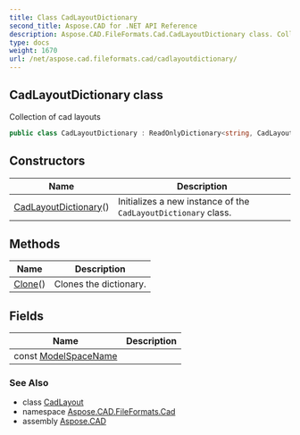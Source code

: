 ```yaml
---
title: Class CadLayoutDictionary
second_title: Aspose.CAD for .NET API Reference
description: Aspose.CAD.FileFormats.Cad.CadLayoutDictionary class. Collection of cad layouts
type: docs
weight: 1670
url: /net/aspose.cad.fileformats.cad/cadlayoutdictionary/
---
```

## CadLayoutDictionary class

Collection of cad layouts

```csharp
public class CadLayoutDictionary : ReadOnlyDictionary<string, CadLayout>, ICloneable
```

## Constructors

| Name | Description |
| --- | --- |
| [CadLayoutDictionary](cadlayoutdictionary/)() | Initializes a new instance of the `CadLayoutDictionary` class. |

## Methods

| Name | Description |
| --- | --- |
| [Clone](../../aspose.cad.fileformats.cad/cadlayoutdictionary/clone/)() | Clones the dictionary. |

## Fields

| Name | Description |
| --- | --- |
| const [ModelSpaceName](../../aspose.cad.fileformats.cad/cadlayoutdictionary/modelspacename/) |  |

### See Also

* class [CadLayout](../../aspose.cad.fileformats.cad.cadobjects/cadlayout/)
* namespace [Aspose.CAD.FileFormats.Cad](../../aspose.cad.fileformats.cad/)
* assembly [Aspose.CAD](../../)


